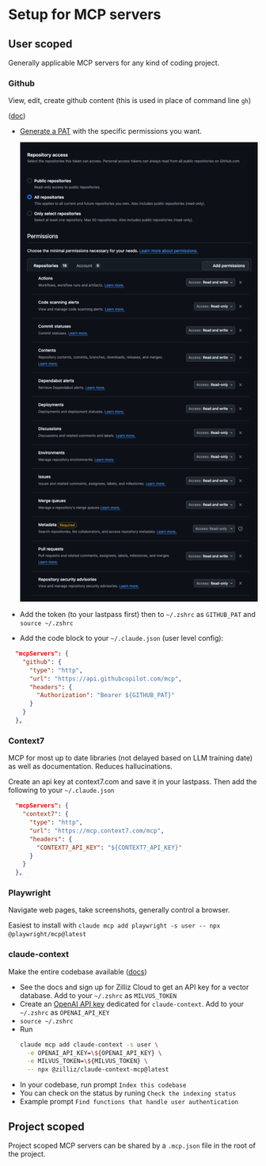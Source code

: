# Setup for MCP servers

## User scoped

Generally applicable MCP servers for any kind of coding project.

### Github

View, edit, create github content (this is used in place of command line `gh`)

([doc](https://github.com/github/github-mcp-server/blob/main/docs/installation-guides/install-claude.md))

- [Generate a PAT](https://github.com/settings/personal-access-tokens/new) with the specific permissions you want.

  ![GitHub Permissions](pics/gh-perms.png)
- Add the token (to your lastpass first) then to `~/.zshrc` as `GITHUB_PAT` and `source ~/.zshrc`
- Add the code block to your  `~/.claude.json` (user level config):

```json
  "mcpServers": {
    "github": {
      "type": "http",
      "url": "https://api.githubcopilot.com/mcp",
      "headers": {
        "Authorization": "Bearer ${GITHUB_PAT}"
      }
    }
  },
```
### Context7

MCP for most up to date libraries (not delayed based on LLM training date) as well as documentation.  Reduces hallucinations.

Create an api key at context7.com and save it in your lastpass.  Then add the following to your `~/.claude.json`

```json
  "mcpServers": {
    "context7": {
      "type": "http",
      "url": "https://mcp.context7.com/mcp",
      "headers": {
        "CONTEXT7_API_KEY": "${CONTEXT7_API_KEY}"
      }
    }
  },
```

### Playwright

Navigate web pages, take screenshots, generally control a browser.

Easiest to install with `claude mcp add playwright -s user -- npx @playwright/mcp@latest`

### claude-context 
Make the entire codebase available ([docs](https://github.com/zilliztech/claude-context))

- See the docs and sign up for Zilliz Cloud to get an API key for a vector database.  Add to your `~/.zshrc` as `MILVUS_TOKEN`
- Create an [OpenAI API key](https://platform.openai.com/api-keys) dedicated for `claude-context`.  Add to your `~/.zshrc` as `OPENAI_API_KEY`
- `source ~/.zshrc`
- Run
  ```sh
  claude mcp add claude-context -s user \
    -e OPENAI_API_KEY=\${OPENAI_API_KEY} \
    -e MILVUS_TOKEN=\${MILVUS_TOKEN} \
    -- npx @zilliz/claude-context-mcp@latest
  ```
- In your codebase, run prompt `Index this codebase`
- You can check on the status by runing `Check the indexing status`
- Example prompt `Find functions that handle user authentication`



## Project scoped

Project scoped MCP servers can be shared by a `.mcp.json` file in the root of the project.